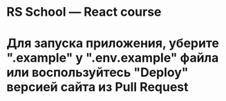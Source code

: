 # RS School — React course

# Для запуска приложения, уберите ".example" у ".env.example" файла или воспользуйтесь "Deploy" версией сайта из Pull Request
